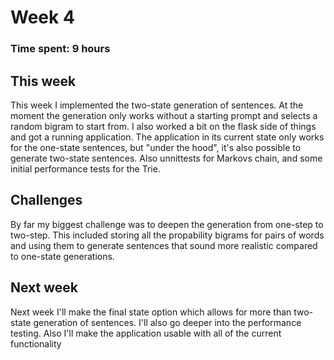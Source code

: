 # Week 4
### Time spent: 9 hours

## This week
This week I implemented the two-state generation of sentences. At the moment the generation only works without a starting prompt and selects a random bigram to start from. I also worked a bit on the flask side of things and got a running application. The application in its current state only works for the one-state sentences, but "under the hood", it's also possible to generate two-state sentences. Also unnittests for Markovs chain, and some initial performance tests for the Trie.

## Challenges
By far my biggest challenge was to deepen the generation from one-step to two-step. This included storing all the propability bigrams for pairs of words and using them to generate sentences that sound more realistic compared to one-state generations.

## Next week
Next week I'll make the final state option which allows for more than two-state generation of sentences.
I'll also go deeper into the performance testing.
Also I'll make the application usable with all of the current functionality
